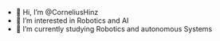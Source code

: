 - 👋 Hi, I’m @CorneliusHinz
- 👀 I’m interested in Robotics and AI
- 🌱 I’m currently studying Robotics and autonomous Systems 

